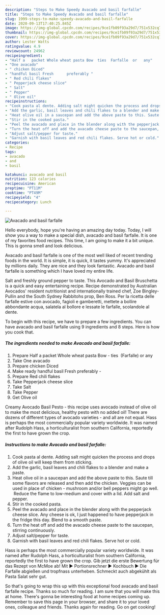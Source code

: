 ```yaml
---
description: "Steps to Make Speedy Avacado and basil farfalle"
title: "Steps to Make Speedy Avacado and basil farfalle"
slug: 1999-steps-to-make-speedy-avacado-and-basil-farfalle
date: 2020-09-13T17:40:25.845Z
image: https://img-global.cpcdn.com/recipes/9ce1fb09f93a29d7/751x532cq70/avacado-and-basil-farfalle-recipe-main-photo.jpg
thumbnail: https://img-global.cpcdn.com/recipes/9ce1fb09f93a29d7/751x532cq70/avacado-and-basil-farfalle-recipe-main-photo.jpg
cover: https://img-global.cpcdn.com/recipes/9ce1fb09f93a29d7/751x532cq70/avacado-and-basil-farfalle-recipe-main-photo.jpg
author: Lester Watts
ratingvalue: 4.9
reviewcount: 24962
recipeingredient:
- "Half a   packet Whole wheat pasta Bow  ties  Farfalle  or   any"
- "One avacado"
- " chicken Diced"
- "handful basil Fresh      preferably "
- " Red chili flakes"
- " Pepperjack cheese slice"
- " Salt"
- " Pepper"
- " Olive oil"
recipeinstructions:
- "Cook pasta al dente. Adding salt might quicken the process and drops of olive oil will keep them from sticking."
- "Add the garlic, basil leaves and chili flakes to a blender and make a paste."
- "Heat olive oil in a saucepan and add the above paste to this. Saute till some flavors are released and then add the chicken. Veggies can be used in place of chicken - mushroom and/or bell peppers might go well.  Reduce the flame to low-medium and cover with a lid. Add salt and pepper."
- "Stir in the cooked pasta."
- "Peel the avacado and place in the blender along with the pepperjack cheese slice. Any cheese is ok, I just happened to have pepperjack in the fridge this day. Blend to a smooth paste."
- "Turn the heat off and add the avacado cheese paste to the saucepan, stirring continuously."
- "Adjust salt/pepper for taste."
- "Garnish with basil leaves and red chili flakes. Serve hot or cold."
categories:
- Recipe
tags:
- avacado
- and
- basil

katakunci: avacado and basil 
nutrition: 123 calories
recipecuisine: American
preptime: "PT11M"
cooktime: "PT49M"
recipeyield: "4"
recipecategory: Lunch

---
```



![Avacado and basil farfalle](https://img-global.cpcdn.com/recipes/9ce1fb09f93a29d7/751x532cq70/avacado-and-basil-farfalle-recipe-main-photo.jpg)

Hello everybody, hope you're having an amazing day today. Today, I will show you a way to make a special dish, avacado and basil farfalle. It is one of my favorites food recipes. This time, I am going to make it a bit unique. This is gonna smell and look delicious.

Avacado and basil farfalle is one of the most well liked of recent trending foods in the world. It is simple, it is quick, it tastes yummy. It's appreciated by millions daily. They are nice and they look fantastic. Avacado and basil farfalle is something which I have loved my entire life.

Salt and freshly ground pepper to taste. This Avocado and Basil Bruschetta is a quick and easy entertaining recipe. Recipe demonstrated by Australian Avocados&#39; resident nutritionist and internationally trained chef, Zoe Bingley-Pullin and the South Sydney Rabbitohs prop, Ben Ross. Per la ricetta delle farfalle estive con avocado, fagioli e gamberetti, mettete a bollire abbondante acqua, salatela al bollore e lessate le farfalle, scolandole al dente.


To begin with this recipe, we have to prepare a few ingredients. You can have avacado and basil farfalle using 9 ingredients and 8 steps. Here is how you cook that.

<!--inarticleads1-->

##### The ingredients needed to make Avacado and basil farfalle:

1. Prepare Half a   packet Whole wheat pasta Bow - ties  (Farfalle)  or   any
1. Take One avacado
1. Prepare  chicken Diced
1. Make ready handful basil Fresh      preferably -
1. Prepare  Red chili flakes
1. Take  Pepperjack cheese slice
1. Take  Salt
1. Take  Pepper
1. Get  Olive oil


Creamy Avocado Basil Pesto - this recipe uses avocado instead of olive oil to make the most delicious, healthy pesto with no added oil! There are dozens of different types of avocado varieties - and all are not equal. Hass is perhaps the most commercially popular variety worldwide. It was named after Rudolph Hass, a horticulturalist from southern California, reportedly the first to have grown the crop. 

<!--inarticleads2-->

##### Instructions to make Avacado and basil farfalle:

1. Cook pasta al dente. Adding salt might quicken the process and drops of olive oil will keep them from sticking.
1. Add the garlic, basil leaves and chili flakes to a blender and make a paste.
1. Heat olive oil in a saucepan and add the above paste to this. Saute till some flavors are released and then add the chicken. Veggies can be used in place of chicken - mushroom and/or bell peppers might go well.  Reduce the flame to low-medium and cover with a lid. Add salt and pepper.
1. Stir in the cooked pasta.
1. Peel the avacado and place in the blender along with the pepperjack cheese slice. Any cheese is ok, I just happened to have pepperjack in the fridge this day. Blend to a smooth paste.
1. Turn the heat off and add the avacado cheese paste to the saucepan, stirring continuously.
1. Adjust salt/pepper for taste.
1. Garnish with basil leaves and red chili flakes. Serve hot or cold.


Hass is perhaps the most commercially popular variety worldwide. It was named after Rudolph Hass, a horticulturalist from southern California, reportedly the first to have grown the crop. Gib jetzt die erste Bewertung für das Rezept von McMoe ab! Mit ► Portionsrechner ► Kochbuch ► Die Farfalle abgießen und tropfnass unterheben. Schmeckt auch abgekühlt als Pasta Salat sehr gut. 

So that's going to wrap this up with this exceptional food avacado and basil farfalle recipe. Thanks so much for reading. I am sure that you will make this at home. There's gonna be interesting food at home recipes coming up. Remember to save this page in your browser, and share it to your loved ones, colleague and friends. Thanks again for reading. Go on get cooking!
